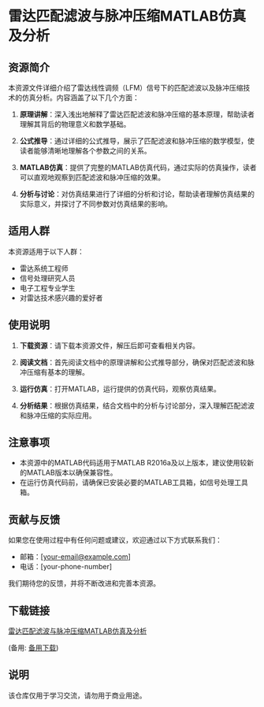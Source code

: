 # 雷达匹配滤波与脉冲压缩MATLAB仿真及分析

## 资源简介

本资源文件详细介绍了雷达线性调频（LFM）信号下的匹配滤波以及脉冲压缩技术的仿真分析。内容涵盖了以下几个方面：

1. **原理讲解**：深入浅出地解释了雷达匹配滤波和脉冲压缩的基本原理，帮助读者理解其背后的物理意义和数学基础。

2. **公式推导**：通过详细的公式推导，展示了匹配滤波和脉冲压缩的数学模型，使读者能够清晰地理解各个参数之间的关系。

3. **MATLAB仿真**：提供了完整的MATLAB仿真代码，通过实际的仿真操作，读者可以直观地观察到匹配滤波和脉冲压缩的效果。

4. **分析与讨论**：对仿真结果进行了详细的分析和讨论，帮助读者理解仿真结果的实际意义，并探讨了不同参数对仿真结果的影响。

## 适用人群

本资源适用于以下人群：

- 雷达系统工程师
- 信号处理研究人员
- 电子工程专业学生
- 对雷达技术感兴趣的爱好者

## 使用说明

1. **下载资源**：请下载本资源文件，解压后即可查看相关内容。

2. **阅读文档**：首先阅读文档中的原理讲解和公式推导部分，确保对匹配滤波和脉冲压缩有基本的理解。

3. **运行仿真**：打开MATLAB，运行提供的仿真代码，观察仿真结果。

4. **分析结果**：根据仿真结果，结合文档中的分析与讨论部分，深入理解匹配滤波和脉冲压缩的实际应用。

## 注意事项

- 本资源中的MATLAB代码适用于MATLAB R2016a及以上版本，建议使用较新的MATLAB版本以确保兼容性。
- 在运行仿真代码前，请确保已安装必要的MATLAB工具箱，如信号处理工具箱。

## 贡献与反馈

如果您在使用过程中有任何问题或建议，欢迎通过以下方式联系我们：

- 邮箱：[your-email@example.com]
- 电话：[your-phone-number]

我们期待您的反馈，并将不断改进和完善本资源。

## 下载链接
[雷达匹配滤波与脉冲压缩MATLAB仿真及分析](https://pan.quark.cn/s/1efff8bfbc35) 

(备用: [备用下载](https://pan.baidu.com/s/1685HBqRJmFnjRb4AsrD-Cg?pwd=1234))

## 说明

该仓库仅用于学习交流，请勿用于商业用途。
